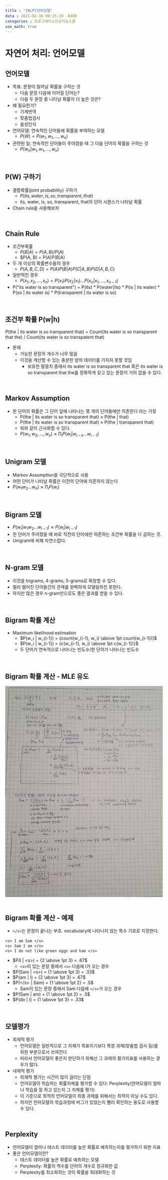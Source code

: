 ```yaml
---
title : "[NLP]언어모델"
data : 2021-02-16 00:15:28 -0400
categories : 프로그래머스인공지능스쿨
use_math: true
---
```

# 자연어 처리: 언어모델
## 언어모델
- 목표: 문장이 일어날 확률을 구하는 것
    - 다음 문장 다음에 이어질 단어는?
    - 다음 두 문장 중 나타날 확률이 더 높은 것은?
- 왜 필요한가?
    - 기계번역
    - 맞춤법검사
    - 음성인식
- 언어모델: 연속적인 단어들에 확률을 부여하는 모델
    - $P(W) = P(w_1, w_1, ..., w_n)$
- 관련된 일: 연속적인 단어들이 주어졌을 때 그 다음 단어의 확률을 구하는 것
    - $P(w_n|w_1, w_1, ..., w_n)$
<br>

## P(W) 구하기
- 결합확률(joint probability) 구하기
    - $P(its, water, is, so, transparent, that)$
    - its, water, is, so, transparent, that의 단어 시퀀스가 나타날 확률
- Chain rule을 사용해보자
<br>

## Chain Rule
- 조건부확률
    - $P(B|A) = P(A, B)/P(A)$
    - $P(A, B) = P(A)P(B|A)
- 두 개 이상의 확률변수들의 경우
    - $P(A, B, C, D) = P(A)P(B|A)P(C|A, B)P(D|A, B, C)$
- 일반적인 경우
    - $P(x_1, x_2, ..., x_n) = P(x_1)P(x_2|x_1)...P(x_n|x_1, ..., x_{n-1})$
- P("its water is so transparent") = P(its) * P(water|its) * P(is | its water) * P(so | its water is) * P(transparent | its water is so)
<br>

## 조건부 확률 P(w|h)
P(the | its water is so transparent that) = Count(its water is so transparent that the) / Count(its water is so transpatent that)  
- 문제
    - 가능한 문장의 개수가 너무 많음
    - 이것을 계산할 수 있는 충분한 양의 데이터를 가지지 못할 것임
        - 보유한 말뭉치 중에서 its water is so transparent that 혹은 its water is so transparent that the를 정확하게 갖고 있는 문장이 거의 없을 수 있다. 
<br>

## Markov Assumption
- 한 단어의 확률은 그 단어 앞에 나타나는 몇 개의 단어들에만 의존한다 라는 가정
    - P(the | its water is so transparent that) $\approx$ P(the | that)
    - P(the | its water is so transparent that) $\approx$ P(the | transparent that)
    - 위와 같이 근사화할 수 있다.
    - $P(w_1, w_2, ..., w_n) \approx \prod_i P(w_i | w_{i-k} ... w_{i-1})$
<br>

## Unigram 모델 
- Markov Assumption을 극단적으로 사용
- 어떤 단어가 나타날 확률은 이전의 단어에 의존하지 않는다
- $P(w_1 w_2 ... w_n) \approx \prod_i P(w_i)$
<br>

## Bigram 모델
- $P(w_i | w_1 w_2 ... w_{i-1}) \approx P(w_i | w_{i-1})$
- 한 단어가 주어졌을 때 바로 직전의 단어에만 의존하는 조건부 확률을 다 곱하는 것.
- Unigram에 비해 자연스럽다.
<br>

## N-gram 모델
- 이것을 trigrams, 4-grams, 5-grams로 확장할 수 있다.
- 멀리 떨어진 단어들간의 관계를 완벽하게 모델링하진 못한다.
- 하지만 많은 경우 n-gram만으로도 좋은 결과를 얻을 수 있다.
<br>

## Bigram 확률 계산
- Maximum likelihood estimation
    - $P(w_i | w_{i-1}) = {count(w_{i-1}, w_i) \above 1pt count(w_{i-1})}$
    - $P(w_i | w_{i-1}) = {c(w_{i-1}, w_i) \above 1pt c(w_{i-1})}$
    - 두 단어가 연속적으로 나타나는 빈도수/한 단어가 나타나는 빈도수
<br>

## Bigram 확률 계산 - MLE 유도
![png](/assets/images/2021-02-16/1.png)  
<br>

## Bigram 확률 계산 - 예제
- `</s>`는 문장이 끝나는 부호. vocabulary에 나타나지 않는 특수 기호로 지정한다.

```
<s> I am Sam </s>
<s> Sam I am </s>
<s> I do not like green eggs and ham </s>
```

- $P(I | <s>) = {2 \above 1pt 3} = .67$
    - `<s>`이 있는 문장 중에서 `<s>` 다음에 I가 오는 경우
- $P(Sam | <s>) = {1 \above 1pt 3} = .33$
- $P(am | I) = {2 \above 1pt 3} = .67$
- $P(</s> | Sam) = {1 \above 1pt 2} = .5$
    - Sam이 있는 문장 중에서 Sam 다음에 `</s>`가 오는 경우
- $P(Sam | am) = {1 \above 1pt 2} = .5$
- $P(do | I) = {1 \above 1pt 3} = .33$
<br>

## 모델평가
- 외재적 평가
    - 언어모델은 일반적으로 그 자체가 목표이기보다 특정 과제(맞춤법 검사 등)를 위한 부분으로서 쓰여진다
    - 따라서 언어모델이 좋은지 판단하기 위해선 그 과제의 평가지표를 사용하는 경우가 많다. 
- 내재적 평가
    - 외재적 평가는 시간이 많이 걸리는 단점
    - 언어모델이 학습하는 확률자체를 평가할 수 있다: Perplexity(언어모델이 얼마나 학습을 잘 하고 있는지 그 자체를 평가)
    - 이 기준으로 최적의 언어모델이 최종 과제를 위해서는 최적이 아닐 수도 있다.
    - 하지만 언어모델의 학습과정에 버그가 있었는지 빨리 확인하는 용도로 사용할 수 있다.
<br>

## Perplexity
- 언어모델이 얼마나 테스트 데이터를 높은 확률로 예측하는지를 평가하기 위한 지표
- 좋은 언어모델이란?
    - 테스트 데이터를 높은 확률로 예측하는 모델
    - Perplexity: 확률의 역수를 단어의 개수로 정규화한 값
    - Perplexity를 최소화하는 것이 확률을 최대화하는 것